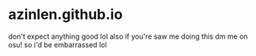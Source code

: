 # azinlen.github.io
don't expect anything good lol
also if you're saw me doing this dm me on osu! so i'd be embarrassed lol
